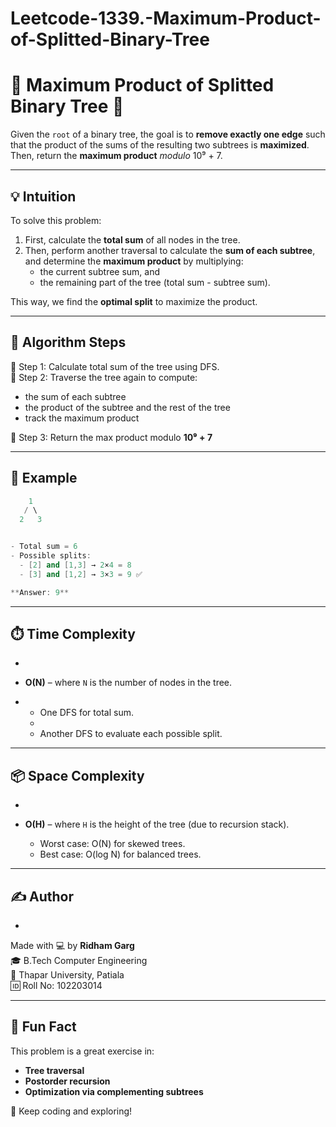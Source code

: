 # Leetcode-1339.-Maximum-Product-of-Splitted-Binary-Tree

# 🌳 Maximum Product of Splitted Binary Tree 🚀

Given the `root` of a binary tree, the goal is to **remove exactly one edge** such that the product of the sums of the resulting two subtrees is **maximized**. Then, return the **maximum product** *modulo* 10⁹ + 7.

---

## 💡 Intuition

To solve this problem:
1. First, calculate the **total sum** of all nodes in the tree.
2. Then, perform another traversal to calculate the **sum of each subtree**, and determine the **maximum product** by multiplying:
   - the current subtree sum, and
   - the remaining part of the tree (total sum - subtree sum).

This way, we find the **optimal split** to maximize the product.

---

## 🧠 Algorithm Steps

🔹 Step 1: Calculate total sum of the tree using DFS.  
🔹 Step 2: Traverse the tree again to compute:
   - the sum of each subtree
   - the product of the subtree and the rest of the tree
   - track the maximum product

🔹 Step 3: Return the max product modulo **10⁹ + 7**

---

## 🧪 Example

```cpp
    1
   / \
  2   3


- Total sum = 6  
- Possible splits:
  - [2] and [1,3] → 2×4 = 8
  - [3] and [1,2] → 3×3 = 9 ✅

**Answer: 9**
```
---

## ⏱️ Time Complexity
-

- **O(N)** – where `N` is the number of nodes in the tree.
- 
  - One DFS for total sum.
  - 
  - Another DFS to evaluate each possible split.

---

## 📦 Space Complexity
-

- **O(H)** – where `H` is the height of the tree (due to recursion stack).  
  - Worst case: O(N) for skewed trees.  
  - Best case: O(log N) for balanced trees.

---

## ✍️ Author
-

Made with 💻 by **Ridham Garg**  
🎓 B.Tech Computer Engineering  
🏫 Thapar University, Patiala  
🆔 Roll No: 102203014

---

## 🌟 Fun Fact

This problem is a great exercise in:
- **Tree traversal**
- **Postorder recursion**
- **Optimization via complementing subtrees**

🚀 Keep coding and exploring!
